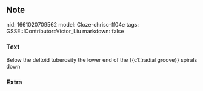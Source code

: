 ## Note
nid: 1661020709562
model: Cloze-chrisc-ff04e
tags: GSSE::!Contributor::Victor_Liu
markdown: false

### Text
Below the deltoid tuberosity the lower end of the {{c1::radial groove}} spirals down

### Extra

